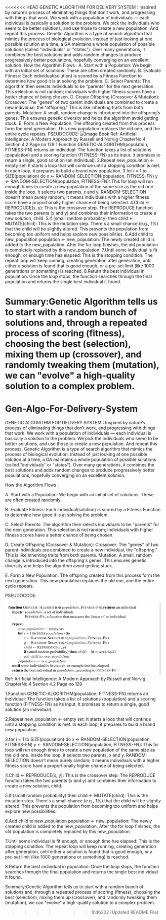 <<<<<<< HEAD
GENETIC ALGORITHM FOR DELIVERY SYSTEM :
Inspired by nature’s process of eliminating things that don’t work, and progressing with things that work.
We work with a population of individuals — each individual is basically a solution to the problem. We pick the individuals who seem to be better solutions, and use those to create a new population. And repeat this process.
Genetic Algorithm is a type of search algorithm that mimics the process of biological evolution. Instead of just looking at one possible solution at a time, a GA maintains a whole population of possible solutions (called "individuals" or "states"). Over many generations, it combines the best solutions and adds random changes to produce progressively better populations, hopefully converging on an excellent solution.
How the Algorithm Flows :
      A. Start with a Population: We begin with an initial set of solutions. These are often created randomly.
      B. Evaluate Fitness: Each individual(solution) is scored by a Fitness Function to determine how good it is at solving the problem.
      C. Select Parents: The algorithm then selects individuals to be "parents" for the next generation. This selection is not random; individuals with higher fitness scores have a better chance of being chosen.
      D. Create Offspring (Crossover & Mutation):
Crossover: The "genes" of two parent individuals are combined to create a new individual, the "offspring." This is like inheriting traits from both parents.
Mutation: A small, random change is introduced into the offspring's genes. This ensures genetic diversity and helps the algorithm avoid getting stuck.
      E. Form a New Population: The offspring created from this process form the next generation. This new population replaces the old one, and the entire cycle repeats.
PSEUDOCODE:
<img width="785" height="364" alt="image" src="https://github.com/user-attachments/assets/af63c286-2def-495f-9019-9f894b649e3f" />
Book Ref: Artificial Intelligence: A Modern Approach by Russell and Norvig ChapterNo.4 Section 4.2 Page no 129
1.Function GENETIC-ALGORITHM(population, FITNESS-FN) returns an individual: The function takes a list of solutions (population) and a scoring function (FITNESS-FN) as its input. It promises to return a single, good solution (an individual).
2.Repeat new_population ← empty set: It starts a loop that will continue until a stopping condition is met. In each loop, it prepares to build a brand new population.
3.for i = 1 to SIZE(population) do x ← RANDOM-SELECTION(population, FITNESS-FN) y ← RANDOM-SELECTION(population, FITNESS-FN): This for loop will run enough times to create a new population of the same size as the old one. Inside the loop, it selects two parents, x and y. RANDOM-SELECTION doesn't mean purely random; it means individuals with a higher fitness score have a proportionally higher chance of being selected.
4.Child ← REPRODUCE(x, y): This is the crossover step. The REPRODUCE function takes the two parents (x and y) and combines their information to create a new solution, child.
5.If (small random probability) then child ← MUTATE(child): This is the mutation step. There's a small chance (e.g., 1%) that the child will be slightly altered. This prevents the population from becoming too uniform and helps explore new possibilities.
6.Add child to new_population population ← new_population: The newly created child is added to the new_population. After the for loop finishes, the old population is completely replaced by this new_population.
7.Until some individual is fit enough, or enough time has elapsed:
This is the stopping condition. The repeat loop will keep running, creating generation after generation, until either a solution is found that is good enough, or a pre-set limit (like 1000 generations or something) is reached.
8.Return the best individual in population: Once the loop stops, the function searches through the final population and returns the single best individual it found.

Summary:Genetic Algorithm tells us to start with a random bunch of solutions and, through a repeated process of scoring (fitness), choosing the best (selection), mixing them up (crossover), and randomly tweaking them (mutation), we can "evolve" a high-quality solution to a complex problem.
=======
# Gen-Algo-For-Delivery-System

GENETIC ALGORITHM FOR DELIVERY SYSTEM : Inspired by nature’s process of eliminating things that don’t work, and progressing with things that work. 
We work with a population of individuals — each individual is basically a solution to the problem. We pick the individuals who seem to be better solutions, and use those to create a new population. 
And repeat this process.
 Genetic Algorithm is a type of search algorithm that mimics the process of biological evolution. Instead of just looking at one possible solution at a time, a GA maintains a whole population of possible solutions (called "individuals" or "states"). Over many generations, it combines the best solutions and adds random changes to produce progressively better populations, hopefully converging on an excellent solution. 

 How the Algorithm Flows : 

 A. Start with a Population: We begin with an initial set of solutions. These are often created randomly. 

 B. Evaluate Fitness: Each individual(solution) is scored by a Fitness Function to determine how good it is at solving the problem. 

 C. Select Parents: The algorithm then selects individuals to be "parents" for the next generation. This selection is not random; individuals with higher fitness scores have a better chance of being chosen.

 D. Create Offspring (Crossover & Mutation): Crossover: The "genes" of two parent individuals are combined to create a new individual, the "offspring." This is like inheriting traits from both parents. Mutation: A small, random change is introduced into the offspring's genes. This ensures genetic diversity and helps the algorithm avoid getting stuck. 
 
 E. Form a New Population: The offspring created from this process form the next generation. This new population replaces the old one, and the entire cycle repeats.

 PSEUDOCODE:

 ![alt text](image.png)
 Ref: Artificial Intelligence: A Modern Approach by Russell and Norvig ChapterNo.4 Section 4.2 Page no 129

 1.Function GENETIC-ALGORITHM(population, FITNESS-FN) returns an individual: The function takes a list of solutions (population) and a scoring function (FITNESS-FN) as its input. It promises to return a single, good solution (an individual). 

 2.Repeat new_population ← empty set: It starts a loop that will continue until a stopping condition is met. In each loop, it prepares to build a brand new population. 
 
 3.for i = 1 to SIZE(population) do x ← RANDOM-SELECTION(population, FITNESS-FN) y ← RANDOM-SELECTION(population, FITNESS-FN): This for loop will run enough times to create a new population of the same size as the old one. Inside the loop, it selects two parents, x and y. RANDOM-SELECTION doesn't mean purely random; it means individuals with a higher fitness score have a proportionally higher chance of being selected. 
 
 4.Child ← REPRODUCE(x, y): This is the crossover step. The REPRODUCE function takes the two parents (x and y) and combines their information to create a new solution, child. 
 
 5.If (small random probability) then child ← MUTATE(child): This is the mutation step. There's a small chance (e.g., 1%) that the child will be slightly altered. This prevents the population from becoming too uniform and helps explore new possibilities. 
 
 6.Add child to new_population population ← new_population: The newly created child is added to the new_population. After the for loop finishes, the old population is completely replaced by this new_population. 
 
 7.Until some individual is fit enough, or enough time has elapsed: This is the stopping condition. The repeat loop will keep running, creating generation after generation, until either a solution is found that is good enough, or a pre-set limit (like 1000 generations or something) is reached. 
 
 8.Return the best individual in population: Once the loop stops, the function searches through the final population and returns the single best individual it found.

Summary:Genetic Algorithm tells us to start with a random bunch of solutions and, through a repeated process of scoring (fitness), choosing the best (selection), mixing them up (crossover), and randomly tweaking them (mutation), we can "evolve" a high-quality solution to a complex problem.
>>>>>>> 1bdb202 (Updated README File)
